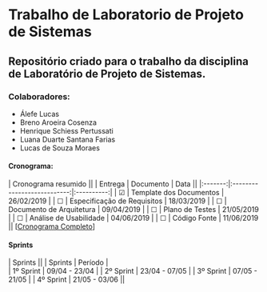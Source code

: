 # Trabalho de Laboratorio de Projeto de Sistemas #
## Repositório criado para o trabalho da disciplina de Laboratório de Projeto de Sistemas. ## 

### Colaboradores: 
* Álefe Lucas
* Breno Aroeira Cosenza
* Henrique Schiess Pertussati
* Luana Duarte Santana Farias
* Lucas de Souza Moraes

#### Cronograma: 
| Cronograma resumido                                ||
| Entrega | Documento                   | Data       ||
|:-------:|:---------------------------:|:----------:|
| &#9745; | Template dos Documentos     | 26/02/2019 |
| &#9744; | Especificação de Requisitos | 18/03/2019 |
| &#9744; | Documento de Arquitetura    | 09/04/2019 |
| &#9744; | Plano de Testes             | 21/05/2019 |
| &#9744; | Análise de Usabilidade      | 04/06/2019 |
| &#9744; | Código Fonte                | 11/06/2019 ||
[[Cronograma Completo](https://github.com/vonmoraes/lps-projeto/blob/master/Documentos/cronograma_artefatos.md)]

#### Sprints
| Sprints                   ||
| Sprints   | Período       |    
| 1º Sprint | 09/04 - 23/04 |
| 2º Sprint | 23/04 - 07/05 |
| 3º Sprint | 07/05 - 21/05 |
| 4º Sprint | 21/05 - 03/06 ||
